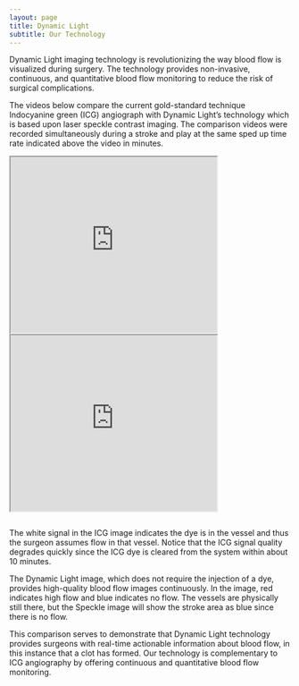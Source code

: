 ```yaml
---
layout: page
title: Dynamic Light
subtitle: Our Technology
---
```


<div>
  <p>
   Dynamic Light imaging technology is revolutionizing the way blood flow is visualized during surgery. The technology provides non-invasive, continuous, and quantitative blood flow monitoring to reduce the risk of surgical complications.
  </p>
  <p>
  The videos below compare the current gold-standard technique Indocyanine green (ICG) angiograph with Dynamic Light’s technology which is based upon laser speckle contrast imaging. The comparison videos were recorded simultaneously during a stroke and play at the same sped up time rate indicated above the video in minutes.
 </p>
</div>


<div style="float:left;width:auto;margin-right:10px;"> 
  <iframe src="https://www.youtube.com/embed/BhNg6djiNUo?autoplay=1&loop=1&start=22"
          width="370" height="315" allow="autoplay; encrypted-media" allowfullscreen>
  </iframe>
</div>

<div style="float:left;width:auto;"> 
  <iframe src="https://www.youtube.com/embed/9eUf1SX7Jcc?autoplay=1&loop=1&start=22"
          width="370" height="315" allow="autoplay; encrypted-media" allowfullscreen>
  </iframe>
</div> <div style="clear:both;height:1em;"></div>






The white signal in the ICG image indicates the dye is in the vessel and thus the surgeon assumes flow in that vessel. Notice that the ICG signal quality degrades quickly since the ICG dye is cleared from the system within about 10 minutes. 

The Dynamic Light image, which does not require the injection of a dye, provides high-quality blood flow images continuously. In the image, red indicates high flow and blue indicates no flow. The vessels are physically still there, but the Speckle image will show the stroke area as blue since there is no flow.

This comparison serves to demonstrate that Dynamic Light technology provides surgeons with real-time actionable information about blood flow, in this instance that a clot has formed. Our technology is complementary to ICG angiography by offering continuous and quantitative blood flow monitoring.


<br> 



<!--
<div style="float:left;width:auto;margin-right:10px;"> 
  <iframe src="https://www.youtube.com/embed/BhNg6djiNUo?autoplay=1&loop=1&start=22"
          width="370" height="315" allow="autoplay; encrypted-media" allowfullscreen>
  </iframe>
</div>
<div style="float:left;width:auto;"> 
  <iframe src="https://www.youtube.com/embed/9eUf1SX7Jcc?autoplay=1&loop=1&start=22"
          width="370" height="315" allow="autoplay; encrypted-media" allowfullscreen>
  </iframe>
</div> <div style="clear:both;height:1em;"></div>
Dynamic Light imaging technology is revolutionizing the way blood flow is visualized during surgery. The technology provides non-invasive, continuous, and quantitative blood flow monitoring to reduce the risk of surgical complications.
The videos below compare the current gold-standard technique Indocyanine green (ICG) angiograph with Dynamic Light’s technology which is based upon laser speckle contrast imaging. The comparison videos were recorded simultaneously during a stroke and play at the same sped up time rate indicated above the video in minutes.
The white signal in the ICG image indicates the dye is in the vessel and thus the surgeon assumes flow in that vessel. Notice that the ICG signal quality degrades quickly since the ICG dye is cleared from the system within about 10 minutes. 
The Dynamic Light image, which does not require the injection of a dye, provides high-quality blood flow images continuously. In the image, red indicates high flow and blue indicates no flow. The vessels are physically still there, but the Speckle image will show the stroke area as blue since there is no flow.
This comparison serves to demonstrate that Dynamic Light technology provides surgeons with real-time actionable information about blood flow, in this instance that a clot has formed. Our technology is complementary to ICG angiography by offering continuous and quantitative blood flow monitoring.
-->
